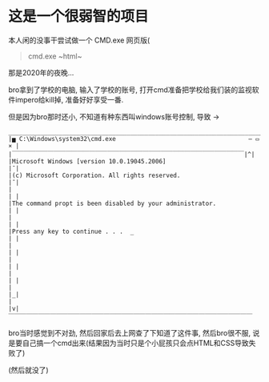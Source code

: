 # 这是一个很弱智的项目

本人闲的没事干尝试做一个 CMD.exe 网页版(

> cmd.exe ~html~


那是2020年的夜晚...

bro拿到了学校的电脑, 输入了学校的账号, 打开cmd准备把学校给我们装的监视软件impero给kill掉, 准备好好享受一番.

但是因为bro那时还小, 不知道有种东西叫windows账号控制, 导致 ->
```
___________________________________________________________________________
|▅ C:\Windows\system32\cmd.exe                                     — ▭ × |
|￣￣￣￣￣￣￣￣￣￣￣￣￣￣￣￣￣￣￣￣￣￣￣￣￣￣￣￣￣￣￣￣￣￣￣￣￣￣￣|^|
|Microsoft Windows [version 10.0.19045.2006]                            |¯|
|(c) Microsoft Corporation. All rights reserved.                        |¯|
|                                                                       | |
|The command propt is been disabled by your administrator.              | |
|                                                                       | |
|Press any key to continue . . .  _                                     | |
|                                                                       | |
|                                                                       | |
|                                                                       | |
|                                                                       |_|
|                                                                       |v|
￣￣￣￣￣￣￣￣￣￣￣￣￣￣￣￣￣￣￣￣￣￣￣￣￣￣￣￣￣￣￣￣￣￣￣￣￣￣￣￣￣
```
bro当时感觉到不对劲, 然后回家后去上网查了下知道了这件事, 然后bro很不服, 说是要自己搞一个cmd出来(结果因为当时只是个小屁孩只会点HTML和CSS导致失败了)

(然后就没了)